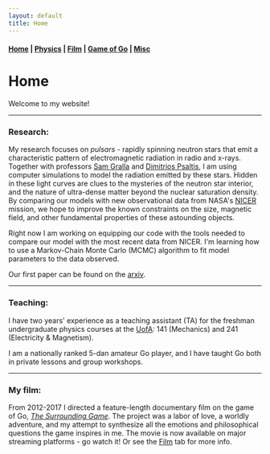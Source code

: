 ```yaml
---
layout: default
title: Home
---
```


#### [Home](index.md) | [Physics](physics.md) | [Film](film.md) | [Game of Go](go.md) | [Misc](misc.md)

# Home

Welcome to my website! 

---

### Research:

My research focuses on *pulsars* - rapidly spinning neutron stars that emit a characteristic pattern of electromagnetic radiation in radio and x-rays. Together with professors [Sam Gralla](http://w3.physics.arizona.edu/people/sam-gralla) and [Dimitrios Psaltis](http://xtreme.as.arizona.edu/~dpsaltis/), I am using computer simulations to model the radiation emitted by these stars. Hidden in these light curves are clues to the mysteries of the neutron star interior, and the nature of ultra-dense matter beyond the nuclear saturation density. By comparing our models with new observational data from NASA's [NICER](https://www.nasa.gov/nicer) mission, we hope to improve the known constraints on the size, magnetic field, and other fundamental properties of these astounding objects. 

Right now I am working on equipping our code with the tools needed to compare our model with the most recent data from NICER. I'm learning how to use a Markov-Chain Monte Carlo (MCMC) algorithm to fit model parameters to the data observed. 

Our first paper can be found on the [arxiv](https://arxiv.org/abs/1904.11534). 

---

### Teaching:

I have two years' experience as a teaching assistant (TA) for the freshman undergraduate physics courses at the [UofA](http://w3.physics.arizona.edu/): 141 (Mechanics) and 241 (Electricity & Magnetism). 

I am a nationally ranked 5-dan amateur Go player, and I have taught Go both in private lessons and group workshops.

---

### My film:

From 2012-2017 I directed a feature-length documentary film on the game of Go, [*The Surrounding Game*](https://www.surroundinggamemovie.com/). The project was a labor of love, a worldly adventure, and my attempt to synthesize all the emotions and philosophical questions the game inspires in me. The movie is now available on major streaming platforms - go watch it! Or see the [Film](film.md) tab for more info.

